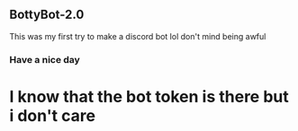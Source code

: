 ## BottyBot-2.0
This was my first try to make a discord bot lol don't mind being awful

### Have a nice day

# I know that the bot token is there but i don't care
